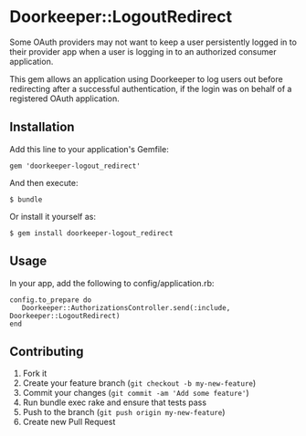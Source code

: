 # Doorkeeper::LogoutRedirect

Some OAuth providers may not want to keep a user persistently logged in to their provider app
when a user is logging in to an authorized consumer application.


This gem allows an application using Doorkeeper to log users out before redirecting after a successful
authentication, if the login was on behalf of a registered OAuth application.

## Installation

Add this line to your application's Gemfile:

    gem 'doorkeeper-logout_redirect'

And then execute:

    $ bundle

Or install it yourself as:

    $ gem install doorkeeper-logout_redirect

## Usage

In your app, add the following to config/application.rb:

    config.to_prepare do
       Doorkeeper::AuthorizationsController.send(:include, Doorkeeper::LogoutRedirect)
    end

## Contributing

1. Fork it
2. Create your feature branch (`git checkout -b my-new-feature`)
3. Commit your changes (`git commit -am 'Add some feature'`)
4. Run bundle exec rake and ensure that tests pass
5. Push to the branch (`git push origin my-new-feature`)
6. Create new Pull Request
